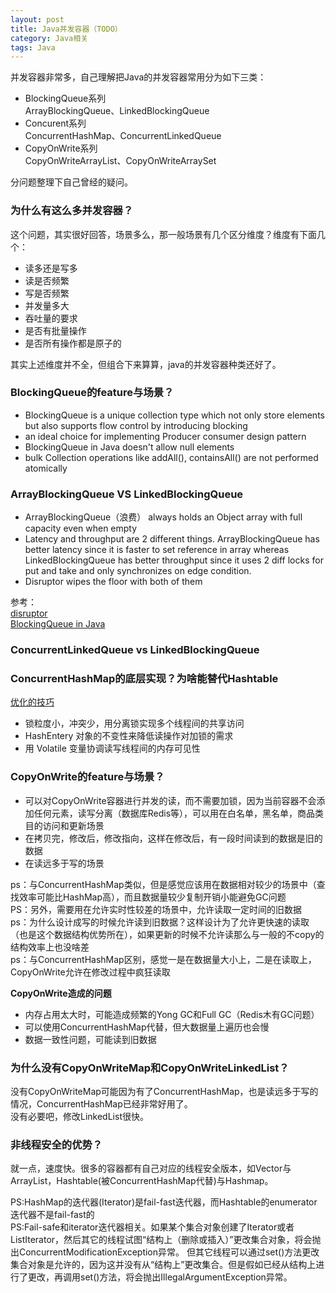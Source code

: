 ```yaml
---
layout: post
title: Java并发容器（TODO）
category: Java相关
tags: Java
---
```


并发容器非常多，自己理解把Java的并发容器常用分为如下三类：

- BlockingQueue系列    
ArrayBlockingQueue、LinkedBlockingQueue
- Concurent系列  
ConcurrentHashMap、ConcurrentLinkedQueue 
- CopyOnWrite系列  
CopyOnWriteArrayList、CopyOnWriteArraySet

分问题整理下自己曾经的疑问。

### 为什么有这么多并发容器？ ###
这个问题，其实很好回答，场景多么，那一般场景有几个区分维度？维度有下面几个：
   
- 读多还是写多
- 读是否频繁
- 写是否频繁
- 并发量多大
- 吞吐量的要求
- 是否有批量操作
- 是否所有操作都是原子的

其实上述维度并不全，但组合下来算算，java的并发容器种类还好了。

### BlockingQueue的feature与场景？ ###
- BlockingQueue is a unique collection type which not only store elements but also supports flow control by introducing blocking
- an ideal choice for implementing Producer consumer design pattern
- BlockingQueue in Java doesn't allow null elements
- bulk Collection operations like addAll(), containsAll() are not performed atomically

### ArrayBlockingQueue VS LinkedBlockingQueue ###
- ArrayBlockingQueue（浪费） always holds an Object array with full capacity even when empty
- Latency and throughput are 2 different things. ArrayBlockingQueue has better latency since it is faster to set reference in array whereas LinkedBlockingQueue has better throughput since it uses 2 diff locks for put and take and only synchronizes on edge condition.
- Disruptor wipes the floor with both of them

参考：  
[disruptor](https://code.google.com/archive/p/disruptor/wikis/PerformanceResults.wiki)  
[BlockingQueue in Java](http://javarevisited.blogspot.in/2012/12/blocking-queue-in-java-example-ArrayBlockingQueue-LinkedBlockingQueue.html)

### ConcurrentLinkedQueue vs LinkedBlockingQueue ###

### ConcurrentHashMap的底层实现？为啥能替代Hashtable ###
[优化的技巧](https://www.ibm.com/developerworks/cn/java/java-lo-concurrenthashmap/index.html)

- 锁粒度小，冲突少，用分离锁实现多个线程间的共享访问  
- HashEntery 对象的不变性来降低读操作对加锁的需求  
- 用 Volatile 变量协调读写线程间的内存可见性


### CopyOnWrite的feature与场景？ ###

- 可以对CopyOnWrite容器进行并发的读，而不需要加锁，因为当前容器不会添加任何元素，读写分离（数据库Redis等），可以用在白名单，黑名单，商品类目的访问和更新场景
- 在拷贝完，修改后，修改指向，这样在修改后，有一段时间读到的数据是旧的数据
- 在读远多于写的场景

ps：与ConcurrentHashMap类似，但是感觉应该用在数据相对较少的场景中（查找效率可能比HashMap高），而且数据量较少复制开销小能避免GC问题  
PS：另外，需要用在允许实时性较差的场景中，允许读取一定时间的旧数据  
ps：为什么设计成写的时候允许读到旧数据？这样设计为了允许更快速的读取（也是这个数据结构优势所在），如果更新的时候不允许读那么与一般的不copy的结构效率上也没啥差  
ps：与ConcurrentHashMap区别，感觉一是在数据量大小上，二是在读取上，CopyOnWrite允许在修改过程中疯狂读取

**CopyOnWrite造成的问题**  

- 内存占用太大时，可能造成频繁的Yong GC和Full GC（Redis木有GC问题）  
- 可以使用ConcurrentHashMap代替，但大数据量上遍历也会慢
- 数据一致性问题，可能读到旧数据

### 为什么没有CopyOnWriteMap和CopyOnWriteLinkedList？ ###
没有CopyOnWriteMap可能因为有了ConcurrentHashMap，也是读远多于写的情况，ConcurrentHashMap已经非常好用了。  
没有必要吧，修改LinkedList很快。

### 非线程安全的优势？ ###
就一点，速度快。很多的容器都有自己对应的线程安全版本，如Vector与ArrayList，Hashtable(被ConcurrentHashMap代替)与Hashmap。

PS:HashMap的迭代器(Iterator)是fail-fast迭代器，而Hashtable的enumerator迭代器不是fail-fast的  
PS:Fail-safe和iterator迭代器相关。如果某个集合对象创建了Iterator或者ListIterator，然后其它的线程试图“结构上（删除或插入）”更改集合对象，将会抛出ConcurrentModificationException异常。
但其它线程可以通过set()方法更改集合对象是允许的，因为这并没有从“结构上”更改集合。但是假如已经从结构上进行了更改，再调用set()方法，将会抛出IllegalArgumentException异常。
